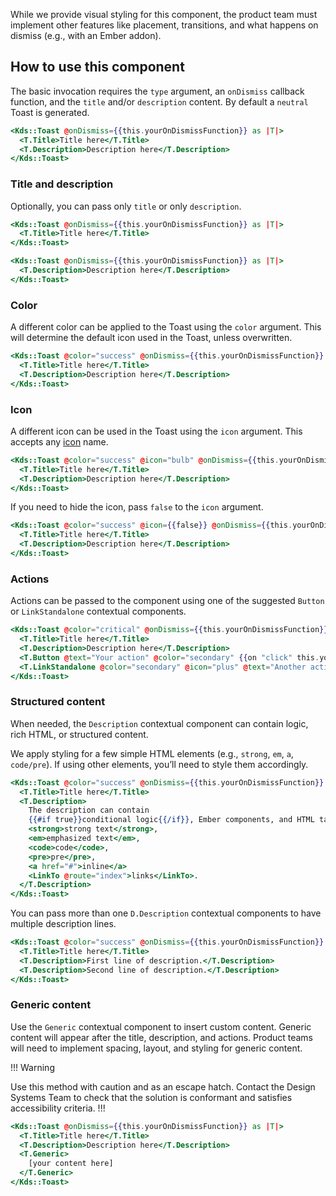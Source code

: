 While we provide visual styling for this component, the product team must implement other features like placement, transitions, and what happens on dismiss (e.g., with an Ember addon).

## How to use this component

The basic invocation requires the `type` argument, an `onDismiss` callback function, and the `title` and/or `description` content. By default a `neutral` Toast is generated.

```handlebars
<Kds::Toast @onDismiss={{this.yourOnDismissFunction}} as |T|>
  <T.Title>Title here</T.Title>
  <T.Description>Description here</T.Description>
</Kds::Toast>
```

### Title and description

Optionally, you can pass only `title` or only `description`.

```handlebars
<Kds::Toast @onDismiss={{this.yourOnDismissFunction}} as |T|>
  <T.Title>Title here</T.Title>
</Kds::Toast>
```

```handlebars
<Kds::Toast @onDismiss={{this.yourOnDismissFunction}} as |T|>
  <T.Description>Description here</T.Description>
</Kds::Toast>
```

### Color

A different color can be applied to the Toast using the `color` argument. This will determine the default icon used in the Toast, unless overwritten.

```handlebars
<Kds::Toast @color="success" @onDismiss={{this.yourOnDismissFunction}} as |T|>
  <T.Title>Title here</T.Title>
  <T.Description>Description here</T.Description>
</Kds::Toast>
```

### Icon

A different icon can be used in the Toast using the `icon` argument. This accepts any [icon](/icons/library) name.

```handlebars
<Kds::Toast @color="success" @icon="bulb" @onDismiss={{this.yourOnDismissFunction}} as |T|>
  <T.Title>Title here</T.Title>
  <T.Description>Description here</T.Description>
</Kds::Toast>

```

If you need to hide the icon, pass `false` to the `icon` argument.

```handlebars
<Kds::Toast @color="success" @icon={{false}} @onDismiss={{this.yourOnDismissFunction}} as |T|>
  <T.Title>Title here</T.Title>
  <T.Description>Description here</T.Description>
</Kds::Toast>
```

### Actions

Actions can be passed to the component using one of the suggested `Button` or `LinkStandalone` contextual components.

```handlebars
<Kds::Toast @color="critical" @onDismiss={{this.yourOnDismissFunction}} as |T|>
  <T.Title>Title here</T.Title>
  <T.Description>Description here</T.Description>
  <T.Button @text="Your action" @color="secondary" {{on "click" this.yourOnClickFunction}} />
  <T.LinkStandalone @color="secondary" @icon="plus" @text="Another action" @route="components" @color="secondary" />
</Kds::Toast>
```

### Structured content

When needed, the `Description` contextual component can contain logic, rich HTML, or structured content.

We apply styling for a few simple HTML elements (e.g., `strong`, `em`, `a`, `code/pre`). If using other elements, you’ll need to style them accordingly.

```handlebars
<Kds::Toast @color="success" @onDismiss={{this.yourOnDismissFunction}} as |T|>
  <T.Title>Title here</T.Title>
  <T.Description>
    The description can contain
    {{#if true}}conditional logic{{/if}}, Ember components, and HTML tags, like
    <strong>strong text</strong>,
    <em>emphasized text</em>,
    <code>code</code>,
    <pre>pre</pre>,
    <a href="#">inline</a>
    <LinkTo @route="index">links</LinkTo>.
  </T.Description>
</Kds::Toast>
```

You can pass more than one `D.Description` contextual components to have multiple description lines.

```handlebars
<Kds::Toast @color="success" @onDismiss={{this.yourOnDismissFunction}} as |T|>
  <T.Title>Title here</T.Title>
  <T.Description>First line of description.</T.Description>
  <T.Description>Second line of description.</T.Description>
</Kds::Toast>
```

### Generic content

Use the `Generic` contextual component to insert custom content. Generic content will appear after the title, description, and actions. Product teams will need to implement spacing, layout, and styling for generic content.

!!! Warning

Use this method with caution and as an escape hatch. Contact the Design Systems Team to check that the solution is conformant and satisfies accessibility criteria.
!!!

```handlebars
<Kds::Toast @onDismiss={{this.yourOnDismissFunction}} as |T|>
  <T.Title>Title here</T.Title>
  <T.Description>Description here</T.Description>
  <T.Generic>
    [your content here]
  </T.Generic>
</Kds::Toast>
```
